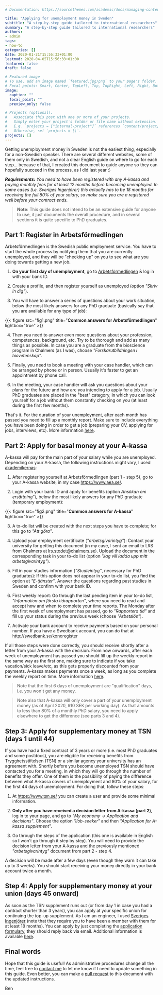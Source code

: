 ```yaml
---
# Documentation: https://sourcethemes.com/academic/docs/managing-content/

title: "Applying for unemployment money in Sweden"
subtitle: "A step-by-step guide tailored to international researchers"
summary: "A step-by-step guide tailored to international researchers"
authors:
- admin
tags:
- how-to
categories: []
date: 2020-01-21T15:56:33+01:00
lastmod: 2020-04-05T15:56:33+01:00
featured: false
draft: false

# Featured image
# To use, add an image named `featured.jpg/png` to your page's folder.
# Focal points: Smart, Center, TopLeft, Top, TopRight, Left, Right, BottomLeft, Bottom, BottomRight.
image:
  caption: ""
  focal_point: ""
  preview_only: false

# Projects (optional).
#   Associate this post with one or more of your projects.
#   Simply enter your project's folder or file name without extension.
#   E.g. `projects = ["internal-project"]` references `content/project/deep-learning/index.md`.
#   Otherwise, set `projects = []`.
projects: []
---
```


Getting unemployment money in Sweden is not the easiest thing, especially for a non-Swedish speaker. There are several different websites, some of them only in Swedish, and not a clear English guide on where to go for each step... because of that, I created this document to guide anyone so they can hopefully succeed in the process, as I did last year :)

_**Requirements:** You need to have been registered with any A-kassa and paying monthly fees for at least 12 months before becoming unemployed. In some cases (i.e. Sveriges Ingenjörer) this actually has to be 18 months for receiving the full 80% of your salary, so make sure you are a registered well before your contract ends._

> **Note:** This guide does not intend to be an extensive guide for anyone to use, it just documents the overall procedure, and in several sections it is quite specific to PhD graduates.

## **Part 1: Register in Arbetsförmedlingen**

Arbetsförmedlingen is the Swedish public employment service. You have to start the whole process by notifying them that you are currently unemployed, and they will be "checking up" on you to see what are you doing towards getting a new job.

1. **On your first day of unemployment**, go to [Arbetsförmedlingen](https://arbetsformedlingen.se/) & log in with your bank ID.

2. Create a profile, and then register yourself as unemployed (option _"Skriv in dig"_).

3. You will have to answer a series of questions about your work situation, below the most likely answers for any PhD graduate (basically say that you are available for any type of job):

{{< figure src="fig1.png" title="**Common answers for Arbetsförmedlingen**" lightbox="true" >}}

4. Then you need to answer even more questions about your profession, competences, background, etc. Try to be thorough and add as many things as possible. In case you are a graduate from the bioscience program in Chalmers (as I was), choose _"Forskarutbildningen i biovetenskap"_.

5. Finally, you need to book a meeting with your case handler, which can be arranged by phone or in person. Usually it's faster to get an appointment by phone call.

6. In the meeting, your case handler will ask you questions about your plans for the future and how are you intending to apply for a job. Usually PhD graduates are placed in the "best" category, in which you can look yourself for a job without them constantly checking on you (at least during the first few months).

That's it. For the duration of your unemployment, after each month has passed you need to fill up a monthly report. Make sure to include everything you have been doing in order to get a job (preparing your CV, applying for jobs, interviews, etc). More information [here](https://arbetsformedlingen.se/other-languages/english-engelska/stod-och-ersattning/nar-du-blir-arbetslos).

## **Part 2: Apply for basal money at your A-kassa**

A-kassa will pay for the main part of your salary while you are unemployed. Depending on your A-kassa, the following instructions might vary, I used [akademikernas](https://www.aea.se):

1. After registering yourself at Arbetsförmedlingen (part 1 - step 5), go to your A-kassa website, in my case  https://www.aea.se/.

2. Login with your bank ID and apply for benefits (option _Ansökan om ersättning"_), below the most likely answers for any PhD graduate (temporary employment):

{{< figure src="fig2.png" title="**Common answers for A-kassa**" lightbox="true" >}}

3. A to-do list will be created with the next steps you have to complete; for this go to _"Att göra"_.

4. Upload your employment certificate (_"arbetsgivarintyg"_): Contact your university for getting this document (in my case, I sent an email to LRS from Chalmers at lrs.stodet@chalmers.se). Upload the document in the corresponding task in your to-do list (option _"Jag vill ladda upp mitt arbetsgivarintyg"_).

5. Fill in your studies information (_"Studieintyg"_, necessary for PhD graduates): If this option does not appear in your to-do list, you find the option at _"E-tjänster"_. Answer the questions regarding past studies in Sweden and confirm with your bank ID.

6. First weekly report: Go through the last pending item in your to-do list, _"Information om första tidrapporten"_, where you need to read and accept how and when to complete your time reports. The Monday after the first week of unemployment has passed, go to _"Rapportera tid"_ and fill up your status during the previous week (choose _"Arbetslös"_).

7. Activate your bank account to receive payments based on your personal number. If you have a Swedbank account, you can do that at http://swedbank.se/konoregister

If all those steps were done correctly, you should receive shortly after a letter from your A-kassa with the decision. From now onwards, after each week of unemployment has passed you should fill up the weekly report in the same way as the first one, making sure to indicate if you take vacation/sick leave/etc, as this gets properly discounted from your payments. A-kassa makes payments once a week, as long as you complete the weekly report on time. More information [here](https://www.aea.se/in-english/benefit).

> Note that the first 6 days of unemployment are "qualification" days, i.e. you won't get any money.

> Note also that A-kassa will only cover a part of your unemployment money (as of April 2020, 910 SEK per working day). As that amounts to less than 80% of a monthly PhD salary, you need to apply elsewhere to get the difference (see parts 3 and 4).

## **Step 3: Apply for supplementary money at TSN (days 1 until 44)**

If you have had a fixed contract of 3 years or more (i.e. most PhD graduates and some postdocs), you are eligible for receiving benefits from Trygghetsstiftelsen (TSN) or a similar agency your university has an agreement with. Shortly before you become unemployed TSN should have contacted you for a meeting, in which they will go through the number of benefits they offer. One of them is the possibility of paying the difference between what A-kassa covers of unemployment and 80% of your salary, for the first 44 days of unemployment. For doing that, follow these steps:

1. At https://www.tsn.se/ you can create a user and provide some minimal information.

2. **Only after you have received a decision letter from A-kassa (part 2)**, log in to your page, and go to _"My economy -> Application and decisions"_. Choose the option _"Job-seeker"_ and then _"Application for A-kassa supplement"_.

3. Go through the steps of the application (this one is available in English so I won't go through it step by step). You will need to provide the decision letter from your A-kassa and the previously mentioned _"arbetsgivarintyg"_ document from part 2 - step 4.

A decision will be made after a few days (even though they warn it can take up to 3 weeks). You should start receiving your money directly in your bank account twice a month.

## **Step 4: Apply for supplementary money at your union (days 45 onward)**

As soon as the TSN supplement runs out (or from day 1 in case you had a contract shorter than 3 years), you can apply at your specific union for continuing the top-up supplement. As I am an engineer, I used [Sveriges Ingenjörer](https://www.sverigesingenjorer.se/) (note that they require you to have been a member with them for at least 18 months). You can apply by just completing the [application formulary](https://www.inkomstforsakring.com/sverigesingenjorer/tillaggsforsakringar/tillaggsforsakringtid/teckna), they should reply back via email. Additional information is available [here](https://www.inkomstforsakring.com/sverigesingenjorer/english/supplementary).

## **Final words**

Hope that this guide is useful! As administrative procedures change all the time, feel free to [contact me](https://www.benjasanchez.com/#contact) to let me know if I need to update something in this guide. Even better, you can make a [pull request](https://github.com/BenjaSanchez/academic-kickstart/pull/new/master) to this document with the updated instructions.

Ben
